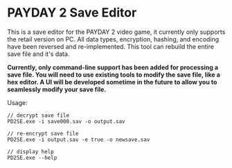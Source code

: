 PAYDAY 2 Save Editor
===================
This is a save editor for the PAYDAY 2 video game, it currently only supports the retail version on PC.  All data types, encryption, hashing, and encoding have been reversed and re-implemented. This tool can rebuild the entire save file and it's data.  

**Currently, only command-line support has been added for processing a save file.  You will need to use existing tools to modify the save file, like a hex editor.  A UI will be developed sometime in the future to allow you to seamlessly modify your save file.**

Usage:

    // decrypt save file
    PD2SE.exe -i save000.sav -o output.sav 
    
    // re-encrypt save file
    PD2SE.exe -i output.sav -e true -o newsave.sav 
    
    // display help
    PD2SE.exe --help 
